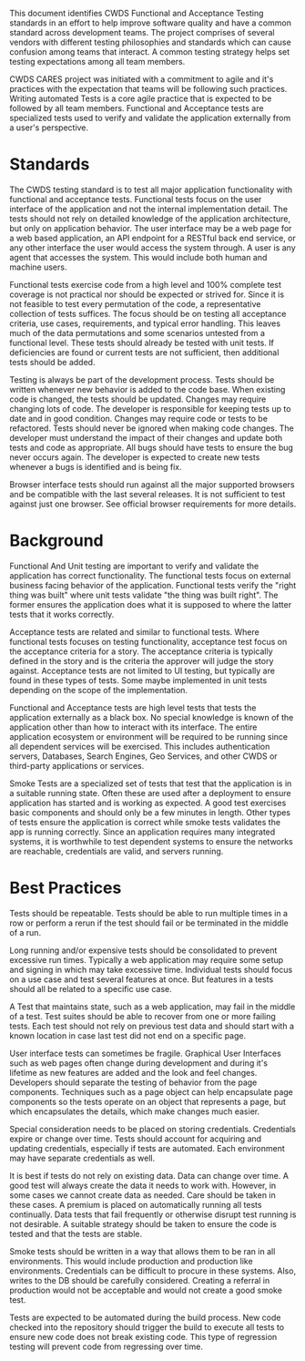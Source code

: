 This document identifies CWDS Functional and Acceptance Testing standards in an effort to help improve software quality and have a common standard across development teams. The project comprises of several vendors with different testing philosophies and standards which can cause confusion among teams that interact. A common testing strategy helps set testing expectations among all team members.

CWDS CARES project was initiated with a commitment to agile and it's practices with the expectation that teams will be following such practices. Writing automated Tests is a core agile practice that is expected to be followed by all team members. Functional and Acceptance tests are specialized tests used to verify and validate the application externally from a user's perspective.

# Standards
The CWDS testing standard is to test all major application functionality with functional and acceptance tests. Functional tests focus on the user interface of the application and not the internal implementation detail. The tests should not rely on detailed knowledge of the application architecture, but only on application behavior. The user interface may be a web page for a web based application, an API endpoint for a RESTful back end service, or any other interface the user would access the system through. A user is any agent that accesses the system. This would include both human and machine users.

Functional tests exercise code from a high level and 100% complete test coverage is not practical nor should be expected or strived for. Since it is not feasible to test every permutation of the code, a representative collection of tests suffices. The focus should be on testing all acceptance criteria, use cases, requirements, and typical error handling. This leaves much of the data permutations and some scenarios untested from a functional level. These tests should already be tested with unit tests. If deficiencies are found or current tests are not sufficient, then additional tests should be added.

Testing is always be part of the development process. Tests should be written whenever new behavior is added to the code base. When existing code is changed, the tests should be updated. Changes may require changing lots of code. The developer is responsible for keeping tests up to date and in good condition. Changes may require code or tests to be refactored. Tests should never be ignored when making code changes. The developer must understand the impact of their changes and update both tests and code as appropriate. All bugs should have tests to ensure the bug never occurs again. The developer is expected to create new tests whenever a bugs is identified and is being fix.

Browser interface tests should run against all the major supported browsers and be compatible with the last several releases. It is not sufficient to test against just one browser. See official browser requirements for more details.

# Background
Functional And Unit testing are important to verify and validate the application has correct functionality. The functional tests focus on external business facing behavior of the application. Functional tests verify the "right thing was built" where unit tests validate "the thing was built right". The former ensures the application does what it is supposed to where the latter tests that it works correctly.

Acceptance tests are related and similar to functional tests. Where functional tests focuses on testing functionality, acceptance test focus on the acceptance criteria for a story. The acceptance criteria is typically defined in the story and is the criteria the approver will judge the story against. Acceptance tests are not limited to UI testing, but typically are found in these types of tests. Some maybe implemented in unit tests depending on the scope of the implementation.

Functional and Acceptance tests are high level tests that tests the application externally as a black box. No special knowledge is known of the application other than how to interact with its interface. The entire application ecosystem or environment will be required to be running since all dependent services will be exercised. This includes authentication servers, Databases, Search Engines, Geo Services, and other CWDS or third-party applications or services.

Smoke Tests are a specialized set of tests that test that the application is in a suitable running state. Often these are used after a deployment to ensure application has started and is working as expected. A good test exercises basic components and should only be a few minutes in length. Other types of tests ensure the application is correct while smoke tests validates the app is running correctly. Since an application requires many integrated systems, it is worthwhile to test dependent systems to ensure the networks are reachable, credentials are valid, and servers running.

# Best Practices
Tests should be repeatable. Tests should be able to run multiple times in a row or perform a rerun if the test should fail or be terminated in the middle of a run.

Long running and/or expensive tests should be consolidated to prevent excessive run times. Typically a web application may require some setup and signing in which may take excessive time. Individual tests should focus on a use case and test several features at once. But features in a tests should all be related to a specific use case.

A Test that maintains state, such as a web application, may fail in the middle of a test. Test suites should be able to recover from one or more failing tests. Each test should not rely on previous test data and should start with a known location in case last test did not end on a specific page.

User interface tests can sometimes be fragile. Graphical User Interfaces such as web pages often change during development and during it's lifetime as new features are added and the look and feel changes. Developers should separate the testing of behavior from the page components. Techniques such as a page object can help encapsulate page components so the tests operate on an object that represents a page, but which encapsulates the details, which make changes much easier.

Special consideration needs to be placed on storing credentials. Credentials expire or change over time. Tests should account for acquiring and updating credentials, especially if tests are automated. Each environment may have separate credentials as well.

It is best if tests do not rely on existing data. Data can change over time. A good test will always create the data it needs to work with. However, in some cases we cannot create data as needed. Care should be taken in these cases. A premium is placed on automatically running all tests continually. Data tests that fail frequently or otherwise disrupt test running is not desirable. A suitable strategy should be taken to ensure the code is tested and that the tests are stable.

Smoke tests should be written in a way that allows them to be ran in all environments. This would include production and production like environments. Credentials can be difficult to procure in these systems. Also, writes to the DB should be carefully considered. Creating a referral in production would not be acceptable and would not create a good smoke test.

Tests are expected to be automated during the build process. New code checked into the repository should trigger the build to execute all tests to ensure new code does not break existing code. This type of regression testing will prevent code from regressing over time.

